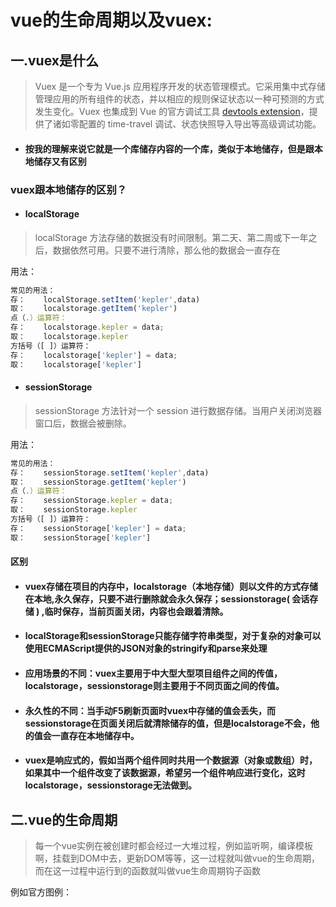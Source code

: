 # vue的生命周期以及vuex:

## 一.vuex是什么

> Vuex 是一个专为 Vue.js 应用程序开发的状态管理模式。它采用集中式存储管理应用的所有组件的状态，并以相应的规则保证状态以一种可预测的方式发生变化。Vuex 也集成到 Vue 的官方调试工具 [devtools extension](https://github.com/vuejs/vue-devtools)，提供了诸如零配置的 time-travel 调试、状态快照导入导出等高级调试功能。
- #### 按我的理解来说它就是一个库储存内容的一个库，类似于本地储存，但是跟本地储存又有区别
### vuex跟本地储存的区别？
- #### localStorage
> localStorage 方法存储的数据没有时间限制。第二天、第二周或下一年之后，数据依然可用。只要不进行清除，那么他的数据会一直存在

用法：
``` javascript
常见的用法：
存：    localStorage.setItem('kepler',data)
取：    localstorage.getItem('kepler')
点（.）运算符：
存：    localstorage.kepler = data; 
取：    localstorage.kepler
方括号（[ ]）运算符：
存：    localstorage['kepler'] = data;
取：    localstorage['kepler']
```
- #### sessionStorage 
> sessionStorage 方法针对一个 session 进行数据存储。当用户关闭浏览器窗口后，数据会被删除。

用法：
``` javascript
常见的用法：
存：    sessionStorage.setItem('kepler',data)
取：    sessionStorage.getItem('kepler')
点（.）运算符：
存：    sessionStorage.kepler = data; 
取：    sessionStorage.kepler
方括号（[ ]）运算符：
存：    sessionStorage['kepler'] = data;
取：    sessionStorage['kepler']
```
#### 区别
- #### vuex存储在项目的内存中，localstorage（本地存储）则以文件的方式存储在本地,永久保存，只要不进行删除就会永久保存；sessionstorage( 会话存储 ) ,临时保存，当前页面关闭，内容也会跟着清除。
- #### localStorage和sessionStorage只能存储字符串类型，对于复杂的对象可以使用ECMAScript提供的JSON对象的stringify和parse来处理
- #### 应用场景的不同：vuex主要用于中大型大型项目组件之间的传值，localstorage，sessionstorage则主要用于不同页面之间的传值。
- #### 永久性的不同：当手动F5刷新页面时vuex中存储的值会丢失，而sessionstorage在页面关闭后就清除储存的值，但是localstorage不会，他的值会一直存在本地储存中。
- #### vuex是响应式的，假如当两个组件同时共用一个数据源（对象或数组）时，如果其中一个组件改变了该数据源，希望另一个组件响应进行变化，这时localstorage，sessionstorage无法做到。

## 二.vue的生命周期

> 每一个vue实例在被创建时都会经过一大堆过程，例如监听啊，编译模板啊，挂载到DOM中去，更新DOM等等，这一过程就叫做vue的生命周期，而在这一过程中运行到的函数就叫做vue生命周期钩子函数

例如官方图例：
